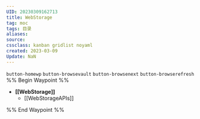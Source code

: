 ```yaml
---
UID: 20230309162713 
title: WebStorage
tag: moc
tags: 目录
aliases: 
source: 
cssclass: kanban gridlist noyaml
created: 2023-03-09
Update: NaN
--- 
```

`button-homewp`  `button-browsevault`  `button-browsenext` `button-browserefresh` 
%% Begin Waypoint %%
- **[[WebStorage]]**
	- [[WebStorageAPIs]]

%% End Waypoint %%


